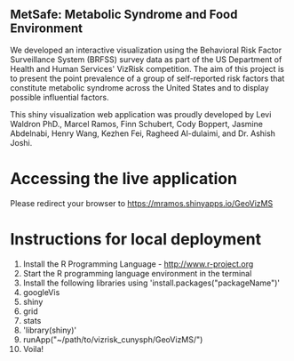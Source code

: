 ## MetSafe: Metabolic Syndrome and Food Environment

We developed an interactive visualization using the Behavioral Risk Factor Surveillance System (BRFSS) survey data as part of the US Department of Health and Human Services' VizRisk competition. 
The aim of this project is to present the point prevalence of a group of self-reported risk factors that constitute metabolic syndrome across the United States and to display possible influential factors.  

This shiny visualization web application was proudly developed by Levi Waldron PhD., Marcel Ramos, Finn Schubert, Cody Boppert, Jasmine Abdelnabi, Henry Wang, Kezhen Fei, Ragheed Al-dulaimi, and Dr. Ashish Joshi. 

# Accessing the live application

Please redirect your browser to https://mramos.shinyapps.io/GeoVizMS

# Instructions for local deployment

1. Install the R Programming Language - http://www.r-project.org
2. Start the R programming language environment in the terminal
3. Install the following libraries using 'install.packages("packageName")'
  1. googleVis
  2. shiny
  3. grid
  4. stats
4. 'library(shiny)'
5. runApp("~/path/to/vizrisk_cunysph/GeoVizMS/")
6. Voila!


